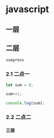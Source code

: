 # javascript

## 一层

## 二层

```bash
vuepress
```

### 2.1 二点一

```js
let sum = 0;

sum+=1;

console.log(sum);
```

### 2.2 二点二

#### 三层
